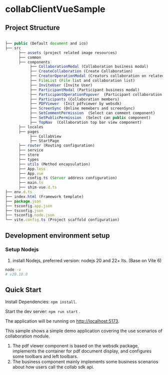 # collabClientVueSample

## Project Structure

``` js

├── public (Default document and ico)
├── src
      ├── assets (project related image resources)
      ├── common 
      ├── components
           ├── CollaborationModal (Collaboration business modal)
           ├── CreateCollaboration (Create Collaboration)
           ├── CreatorOperationModal (Creators collaboration on related operations)
           ├── FileList (File list and collaboration list)
           ├── InviteUser (Invite User)
           ├── ParticipantModal (Participant business modal)
           ├── ParticipantOperationPopover  (Participant collaboration on related operations)
           ├── Participants (Collaboration members)
           ├── PDFViewer  (Init pdfviewer by websdk)
           ├── ScreenSync (Online memebers and screenSync)
           ├── SetCommentPermission  (Select can comment component)
           ├── SetPublicPermission  (Select can public component)
           ├── TopNav  (Collaboration top bar view component)
      ├── locales 
      ├── pages
           ├── CollabView
           ├── StartPage
      ├── router (Routing configuration)
      ├── service
      ├── store
      ├── types
      ├── utils (Method encapsulation)
      ├── App.less
      ├── App.vue
      ├── config.ts (Server address configuration)
      ├── main.ts
      ├── shim-vue.d.ts
├── env.d.ts
├── index.html (Framework template)
├── package.json
├── tsconfig.app.json
├── tsconfig.json
├── tsconfig.node.json
└── vite.config.ts (Project scaffold configuration)
```

## Development environment setup  

### Setup Nodejs

1. install Nodejs, preferred version: nodejs 20 and 22+ lts. (Base on Vite 6)

``` sh
node -v 
# v20.10.0
```

## Quick Start

Install Dependencies: `npm install`.

Start the dev server: `npm run start` .

The application will be running on <http://localhost:5173>.

This sample shows a simple demo application covering the use scenarios of collaboration module.

1. The pdf viewer component is based on the websdk package,
   implements the container for pdf document display, and configures some toolbars and left toolbars.
2. The business component mainly implements some business scenarios about how users call the collab sdk api.
